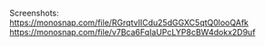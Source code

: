 Screenshots:
https://monosnap.com/file/RGrqtvIICdu25dGGXC5qtQ0looQAfk
https://monosnap.com/file/v7Bca6FqIaUPcLYP8cBW4dokx2D9uf